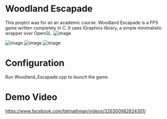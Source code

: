 # Woodland Escapade
This project was for an an academic course. Woodland Escapade is a FPS game written completely in C. It uses IGraphics library, a simple minimalistic wrapper over OpenGL.
![image](https://github.com/chottosid/Woodland-Escapade/assets/103878405/a6d21dd2-fca7-4c41-b4a9-8d60e0071d88)

![image](https://github.com/chottosid/Woodland-Escapade/assets/103878405/0d1214fe-3257-44e8-a37d-59f1e561c7fb)
![image](https://github.com/chottosid/Woodland-Escapade/assets/103878405/ff658bde-347c-4fa5-8ef3-3e46407e4aaa)
![image](https://github.com/chottosid/Woodland-Escapade/assets/103878405/3be65a51-961c-4a4d-937c-852371d0ddc7)

# Configuration
Run Woodland_Escapade.cpp to launch the game.
# Demo Video
https://www.facebook.com/fatmathman/videos/326300982824301/
